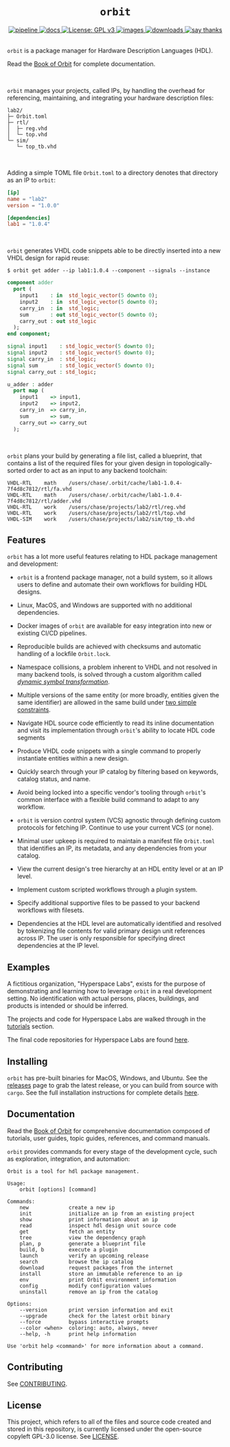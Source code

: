 <h1 align="center"><code>orbit</code></h1>

<div align="center">
  <a href="https://github.com/c-rus/orbit/actions">
    <img src="https://github.com/c-rus/orbit/workflows/pipeline/badge.svg" alt="pipeline">
  </a>
  <a href="https://c-rus.github.io/orbit/">
    <img src="https://github.com/c-rus/orbit/actions/workflows/docs.yml/badge.svg" alt="docs">
  </a>
  <a href="https://www.gnu.org/licenses/gpl-3.0">
    <img src="https://img.shields.io/badge/License-GPLv3-blue.svg" alt="License: GPL v3">
  </a>
  <a href="https://hub.docker.com/repository/docker/crus800/orbit/general">
    <img src="https://img.shields.io/badge/dockerhub-images-important.svg?logo=docker" alt="images">
  </a>
  <a href="https://github.com/c-rus/orbit/releases">
    <img src="https://img.shields.io/github/downloads/c-rus/orbit/total.svg" alt="downloads">
  </a>
  <a href="mailto:c.ruskin@ufl.edu?subject=Thanks%20for%20Orbit!">
    <img src="https://img.shields.io/badge/Say%20Thanks-!-1EAEDB.svg" alt="say thanks">
  </a>
</div>
<br>

`orbit` is a package manager for Hardware Description Languages (HDL). 

Read the [Book of Orbit](https://c-rus.github.io/orbit/) for complete documentation.

<br>

`orbit` manages your projects, called IPs, by handling the overhead for referencing, maintaining, and integrating your hardware description files:

```
lab2/
├─ Orbit.toml
├─ rtl/
│  ├─ reg.vhd
│  └─ top.vhd
└─ sim/
   └─ top_tb.vhd
```

<br>

Adding a simple TOML file `Orbit.toml` to a directory denotes that directory as an IP to `orbit`:

``` toml
[ip]
name = "lab2"
version = "1.0.0"

[dependencies]
lab1 = "1.0.4"
```

<br>

`orbit` generates VHDL code snippets able to be directly inserted into a new VHDL design for rapid reuse:
```
$ orbit get adder --ip lab1:1.0.4 --component --signals --instance
```
``` vhdl
component adder
  port (
    input1    : in  std_logic_vector(5 downto 0);
    input2    : in  std_logic_vector(5 downto 0);
    carry_in  : in  std_logic;
    sum       : out std_logic_vector(5 downto 0);
    carry_out : out std_logic
  );
end component;

signal input1    : std_logic_vector(5 downto 0);
signal input2    : std_logic_vector(5 downto 0);
signal carry_in  : std_logic;
signal sum       : std_logic_vector(5 downto 0);
signal carry_out : std_logic;

u_adder : adder
  port map (
    input1    => input1,
    input2    => input2,
    carry_in  => carry_in,
    sum       => sum,
    carry_out => carry_out
  );
```

<br>

`orbit` plans your build by generating a file list, called a blueprint, that contains a list of the required files for your given design in topologically-sorted order to act as an input to any backend toolchain:

```
VHDL-RTL	math	/users/chase/.orbit/cache/lab1-1.0.4-7f4d8c7812/rtl/fa.vhd
VHDL-RTL	math	/users/chase/.orbit/cache/lab1-1.0.4-7f4d8c7812/rtl/adder.vhd
VHDL-RTL	work	/users/chase/projects/lab2/rtl/reg.vhd
VHDL-RTL	work	/users/chase/projects/lab2/rtl/top.vhd
VHDL-SIM	work	/users/chase/projects/lab2/sim/top_tb.vhd
```

## Features

`orbit` has a lot more useful features relating to HDL package management and development:

- `orbit` is a frontend package manager, not a build system, so it allows users to define and automate their own workflows for building HDL designs.

- Linux, MacOS, and Windows are supported with no additional dependencies.

- Docker images of `orbit` are available for easy integration into new or existing CI/CD pipelines.

- Reproducible builds are achieved with checksums and automatic handling of a lockfile `Orbit.lock`. 

- Namespace collisions, a problem inherent to VHDL and not resolved in many backend tools, is solved through a custom algorithm called [_dynamic symbol transformation_](https://c-rus.github.io/orbit/topic/dst.html).

- Multiple versions of the same entity (or more broadly, entities given the same identifier) are allowed in the same build under [two simple constraints](https://c-rus.github.io/orbit/topic/dst.html#limitations).

- Navigate HDL source code efficiently to read its inline documentation and visit its implementation through `orbit`'s ability to locate HDL code segments

- Produce VHDL code snippets with a single command to properly instantiate entities within a new design.

- Quickly search through your IP catalog by filtering based on keywords, catalog status, and name.

- Avoid being locked into a specific vendor's tooling through `orbit`'s common interface with a flexible build command to adapt to any workflow.
  
- `orbit` is version control system (VCS) agnostic through defining custom protocols for fetching IP. Continue to use your current VCS (or none).

- Minimal user upkeep is required to maintain a manifest file `Orbit.toml` that identifies an IP, its metadata, and any dependencies from your catalog.

- View the current design's tree hierarchy at an HDL entity level or at an IP level.

- Implement custom scripted workflows through a plugin system.

- Specify additional supportive files to be passed to your backend workflows with filesets.

- Dependencies at the HDL level are automatically identified and resolved by tokenizing file contents for valid primary design unit references across IP. The user is only responsible for specifying direct dependencies at the IP level.

## Examples

A fictitious organization, "Hyperspace Labs", exists for the purpose of demonstrating and learning how to leverage `orbit` in a real development setting. No identification with actual persons, places, buildings, and products is intended or should be inferred. 

The projects and code for Hyperspace Labs are walked through in the [tutorials](https://c-rus.github.io/orbit/tutorials/tutorials.html) section.

The final code repositories for Hyperspace Labs are found [here](https://github.com/orgs/hyperspace-labs/repositories). 

## Installing

`orbit` has pre-built binaries for MacOS, Windows, and Ubuntu. See the [releases](https://github.com/c-rus/orbit/releases) page to grab the latest release, or you can build from source with `cargo`. See the full installation instructions for complete details [here](https://c-rus.github.io/orbit/1_starting/1_installing.html).

## Documentation

Read the [Book of Orbit](https://c-rus.github.io/orbit/) for comprehensive documentation composed of tutorials, user guides, topic guides, references, and command manuals.

`orbit` provides commands for every stage of the development cycle, such as exploration, integration, and automation:

```
Orbit is a tool for hdl package management.

Usage:
    orbit [options] [command]

Commands:
    new             create a new ip
    init            initialize an ip from an existing project
    show            print information about an ip
    read            inspect hdl design unit source code
    get             fetch an entity
    tree            view the dependency graph
    plan, p         generate a blueprint file
    build, b        execute a plugin
    launch          verify an upcoming release
    search          browse the ip catalog 
    download        request packages from the internet
    install         store an immutable reference to an ip
    env             print Orbit environment information
    config          modify configuration values
    uninstall       remove an ip from the catalog

Options:
    --version       print version information and exit
    --upgrade       check for the latest orbit binary
    --force         bypass interactive prompts
    --color <when>  coloring: auto, always, never
    --help, -h      print help information

Use 'orbit help <command>' for more information about a command.

```

## Contributing

See [CONTRIBUTING](./CONTRIBUTING.md).

## License

This project, which refers to all of the files and source code created and stored in this repository, is currently licensed under the open-source copyleft GPL-3.0 license. See [LICENSE](./LICENSE).